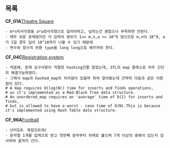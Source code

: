 목록
-------
**CF_01A**[Theatre Square](http://codeforces.com/problemset/problem/1/A)
```
- m*n직사각형을 a*a정사각형으로 덮어야하고, 넘치는건 괜찮으나 부족하면 안된다.
- 매우 쉬운 문제였지만 각 입력의 범위가 1<= m,n,a <= 10^9 였으므로 m,n이 10^9, a가 1일 경우 답이 10^18까지 나올 수 있기 때문에
- 변수와 함수의 반환 type을 long long으로 해주어야 한다.
```

**CF_04C**[Registration system](http://codeforces.com/contest/4/problem/C)
```
- 처음에, 문제 요구사항이 적절한 hashing인줄 알았는데, STL의 map 클래스로 아주 간단히 해결가능하였다.
- 그래서 map과 hashed_map의 차이점이 있을까 하여 알아봤는데 간략히 다음과 같은 다른점이 있다.
# A map requires O(log(N)) time for inserts and finds operations, 
# as it's implemented as a Red-Black Tree data structure.
# An unordered_map requires an 'average' time of O(1) for inserts and finds, 
# but is allowed to have a worst - case time of O(N).This is because it's implemented using Hash Table data structure.
```

**CF_96A**[Football](http://codeforces.com/problemset/problem/96/A)
```
- 난이도0. 복잡도O(N)
- 문자열 1개를 입력으로 받고 첫번째 문자부터 차례로 훑으며 7개 이상의 중복이 있는지 검사하여 끝까지 간다.
```


